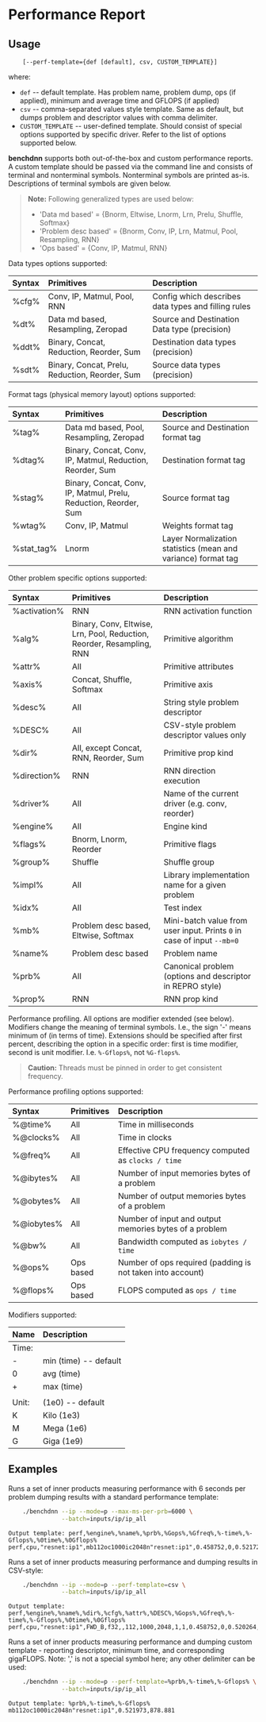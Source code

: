 # Performance Report

## Usage
```
    [--perf-template={def [default], csv, CUSTOM_TEMPLATE}]
```

where:
 - `def` -- default template. Has problem name, problem dump, ops (if applied),
          minimum and average time and GFLOPS (if applied)
 - `csv` -- comma-separated values style template. Same as default, but dumps
          problem and descriptor values with comma delimiter.
 - `CUSTOM_TEMPLATE` -- user-defined template. Should consist of special options
                      supported by specific driver. Refer to the list of
                      options supported below.


**benchdnn** supports both out-of-the-box and custom performance reports.
A custom template should be passed via the command line and consists of terminal
and nonterminal symbols. Nonterminal symbols are printed as-is. Descriptions of
terminal symbols are given below.

> **Note:** Following generalized types are used below:
>
> * 'Data md based' = {Bnorm, Eltwise, Lnorm, Lrn, Prelu, Shuffle, Softmax}
> * 'Problem desc based' = {Bnorm, Conv, IP, Lrn, Matmul, Pool, Resampling, RNN}
> * 'Ops based' = {Conv, IP, Matmul, RNN}

Data types options supported:

| Syntax | Primitives                                     | Description
| :--    | :--                                            | :--
| %cfg%  | Conv, IP, Matmul, Pool, RNN                    | Config which describes data types and filling rules
| %dt%   | Data md based, Resampling, Zeropad             | Source and Destination Data type (precision)
| %ddt%  | Binary, Concat, Reduction, Reorder, Sum        | Destination data types (precision)
| %sdt%  | Binary, Concat, Prelu, Reduction, Reorder, Sum | Source data types (precision)

Format tags (physical memory layout) options supported:

| Syntax     | Primitives                                                       | Description
| :--        | :--                                                              | :--
| %tag%      | Data md based, Pool, Resampling, Zeropad                         | Source and Destination format tag
| %dtag%     | Binary, Concat, Conv, IP, Matmul, Reduction, Reorder, Sum        | Destination format tag
| %stag%     | Binary, Concat, Conv, IP, Matmul, Prelu, Reduction, Reorder, Sum | Source format tag
| %wtag%     | Conv, IP, Matmul                                                 | Weights format tag
| %stat_tag% | Lnorm                                                            | Layer Normalization statistics (mean and variance) format tag

Other problem specific options supported:

| Syntax       | Primitives                                                            | Description
| :--          | :--                                                                   | :--
| %activation% | RNN                                                                   | RNN activation function
| %alg%        | Binary, Conv, Eltwise, Lrn, Pool, Reduction, Reorder, Resampling, RNN | Primitive algorithm
| %attr%       | All                                                                   | Primitive attributes
| %axis%       | Concat, Shuffle, Softmax                                              | Primitive axis
| %desc%       | All                                                                   | String style problem descriptor
| %DESC%       | All                                                                   | CSV-style problem descriptor values only
| %dir%        | All, except Concat, RNN, Reorder, Sum                                 | Primitive prop kind
| %direction%  | RNN                                                                   | RNN direction execution
| %driver%     | All                                                                   | Name of the current driver (e.g. conv, reorder)
| %engine%     | All                                                                   | Engine kind
| %flags%      | Bnorm, Lnorm, Reorder                                                 | Primitive flags
| %group%      | Shuffle                                                               | Shuffle group
| %impl%       | All                                                                   | Library implementation name for a given problem
| %idx%        | All                                                                   | Test index
| %mb%         | Problem desc based, Eltwise, Softmax                                  | Mini-batch value from user input. Prints `0` in case of input `--mb=0`
| %name%       | Problem desc based                                                    | Problem name
| %prb%        | All                                                                   | Canonical problem (options and descriptor in REPRO style)
| %prop%       | RNN                                                                   | RNN prop kind

Performance profiling. All options are modifier extended (see below). Modifiers
change the meaning of terminal symbols. I.e., the sign '-' means minimum of
(in terms of time). Extensions should be specified after first percent,
describing the option in a specific order: first is time modifier, second is
unit modifier. I.e. `%-Gflops%`, not `%G-flops%`.

> **Caution:** Threads must be pinned in order to get consistent frequency.

Performance profiling options supported:

| Syntax     | Primitives | Description
| :--        | :--        | :--
| %@time%    | All        | Time in milliseconds
| %@clocks%  | All        | Time in clocks
| %@freq%    | All        | Effective CPU frequency computed as `clocks / time`
| %@ibytes%  | All        | Number of input memories bytes of a problem
| %@obytes%  | All        | Number of output memories bytes of a problem
| %@iobytes% | All        | Number of input and output memories bytes of a problem
| %@bw%      | All        | Bandwidth computed as `iobytes / time`
| %@ops%     | Ops based  | Number of ops required (padding is not taken into account)
| %@flops%   | Ops based  | FLOPS computed as `ops / time`

Modifiers supported:

| Name  | Description
| :--   | :--
| Time: |
| -     | min (time) -- default
| 0     | avg (time)
| +     | max (time)
|       |
| Unit: |      (1e0) -- default
| K     | Kilo (1e3)
| M     | Mega (1e6)
| G     | Giga (1e9)

## Examples

Runs a set of inner products measuring performance with 6 seconds per problem
dumping results with a standard performance template:
``` sh
    ./benchdnn --ip --mode=p --max-ms-per-prb=6000 \
               --batch=inputs/ip/ip_all
```
```
Output template: perf,%engine%,%name%,%prb%,%Gops%,%Gfreq%,%-time%,%-Gflops%,%0time%,%0Gflops%
perf,cpu,"resnet:ip1",mb112oc1000ic2048n"resnet:ip1",0.458752,0,0.521729,879.293,0.576451,795.822
```

Runs a set of inner products measuring performance and dumping results in
CSV-style:
``` sh
    ./benchdnn --ip --mode=p --perf-template=csv \
               --batch=inputs/ip/ip_all
```
```
Output template: perf,%engine%,%name%,%dir%,%cfg%,%attr%,%DESC%,%Gops%,%Gfreq%,%-time%,%-Gflops%,%0time%,%0Gflops%
perf,cpu,"resnet:ip1",FWD_B,f32,,112,1000,2048,1,1,0.458752,0,0.520264,881.768,0.564043,813.328
```

Runs a set of inner products measuring performance and dumping custom template -
reporting descriptor, minimum time, and corresponding gigaFLOPS. Note: ',' is
not a special symbol here; any other delimiter can be used:
``` sh
    ./benchdnn --ip --mode=p --perf-template=%prb%,%-time%,%-Gflops% \
               --batch=inputs/ip/ip_all
```
```
Output template: %prb%,%-time%,%-Gflops%
mb112oc1000ic2048n"resnet:ip1",0.521973,878.881
```

